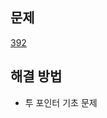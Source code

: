 ## 문제

[392](https://leetcode.com/problems/is-subsequence/?envType=study-plan-v2&envId=leetcode-75)

## 해결 방법

- 투 포인터 기초 문제
